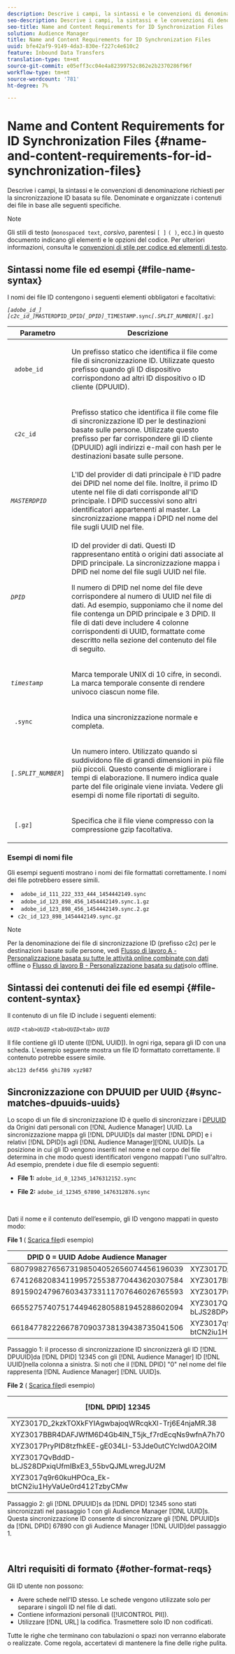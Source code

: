 ```yaml
---
description: Descrive i campi, la sintassi e le convenzioni di denominazione richiesti per la sincronizzazione ID basata su file. Denominate e organizzate i contenuti dei file in base alle seguenti specifiche.
seo-description: Descrive i campi, la sintassi e le convenzioni di denominazione richiesti per la sincronizzazione ID basata su file. Denominate e organizzate i contenuti dei file in base alle seguenti specifiche.
seo-title: Name and Content Requirements for ID Synchronization Files
solution: Audience Manager
title: Name and Content Requirements for ID Synchronization Files
uuid: bfe42af9-9149-4da3-830e-f227c4e610c2
feature: Inbound Data Transfers
translation-type: tm+mt
source-git-commit: e05eff3cc04e4a82399752c862e2b2370286f96f
workflow-type: tm+mt
source-wordcount: '781'
ht-degree: 7%

---
```



# Name and Content Requirements for ID Synchronization Files {#name-and-content-requirements-for-id-synchronization-files}

Descrive i campi, la sintassi e le convenzioni di denominazione richiesti per la sincronizzazione ID basata su file. Denominate e organizzate i contenuti dei file in base alle seguenti specifiche.

>[!NOTE]
>
>Gli stili di testo (`monospaced text`, *corsivo*, parentesi `[ ]` `( )`, ecc.) in questo documento indicano gli elementi e le opzioni del codice. Per ulteriori informazioni, consulta le [convenzioni di stile per codice ed elementi di testo](../../../reference/code-style-elements.md).

## Sintassi nome file ed esempi {#file-name-syntax}

<!-- c_file_based_id_sync.xml -->

I nomi dei file ID contengono i seguenti elementi obbligatori e facoltativi:

*`[adobe_id_]`* *`[c2c_id_]`*`MASTERDPID_DPID`*`[_DPID]`*`_TIMESTAMP.sync`*`[.SPLIT_NUMBER]`*`[.gz]`

<table id="table_727A465D7C38419CA0750EF32DEDA2FD"> 
 <thead> 
  <tr> 
   <th colname="col1" class="entry"> Parametro </th> 
   <th colname="col2" class="entry"> Descrizione </th> 
  </tr> 
 </thead>
 <tbody> 
  <tr> 
   <td colname="col1"> <p> <code> adobe_id</code> </p> </td> 
   <td colname="col2"> <p>Un prefisso statico che identifica il file come file di sincronizzazione ID. Utilizzate questo prefisso quando gli ID dispositivo corrispondono ad altri ID dispositivo o ID cliente (DPUUID).  </p> </td> 
  </tr> 
  <tr> 
   <td colname="col1"> <p> <code> c2c_id</code> </p> </td> 
   <td colname="col2"> <p>Prefisso statico che identifica il file come file di sincronizzazione ID per le destinazioni basate sulle persone. Utilizzate questo prefisso per far corrispondere gli ID cliente (DPUUID) agli indirizzi e-mail con hash per le destinazioni basate sulle persone.  </p> </td> 
  </tr> 
  <tr> 
   <td colname="col1"><code><i>MASTERDPID</i></code> </td> 
   <td colname="col2"> L'ID del provider di dati principale è l'ID padre dei DPID nel nome del file. Inoltre, il primo ID utente nel file di dati corrisponde all'ID principale. I DPID successivi sono altri identificatori appartenenti al master. La sincronizzazione mappa i DPID nel nome del file sugli UUID nel file. </td> 
  </tr> 
  <tr> 
   <td colname="col1"> <p> <code><i>DPID</i></code> </p> </td> 
   <td colname="col2"> <p>ID del provider di dati. Questi ID rappresentano entità o origini dati associate al DPID principale. La sincronizzazione mappa i DPID nel nome del file sugli UUID nel file. </p> <p>Il numero di DPID nel nome del file deve corrispondere al numero di UUID nel file di dati. Ad esempio, supponiamo che il nome del file contenga un DPID principale e 3 DPID. Il file di dati deve includere 4 colonne corrispondenti di UUID, formattate come descritto nella sezione del contenuto del file di seguito. </p> </td> 
  </tr> 
  <tr> 
   <td colname="col1"><code><i>timestamp</i></code> </td> 
   <td colname="col2"> <p>Marca temporale UNIX di 10 cifre, in secondi. La marca temporale consente di rendere univoco ciascun nome file. </p> </td> 
  </tr> 
  <tr> 
   <td colname="col1"> <p> <code> .sync</code> </p> </td> 
   <td colname="col2"> <p>Indica una sincronizzazione normale e completa. </p> </td> 
  </tr> 
  <tr> 
   <td colname="col1"> <p> <code>[<i>.SPLIT_NUMBER</i>]</code> </p> </td> 
   <td colname="col2"> <p>Un numero intero. Utilizzato quando si suddividono file di grandi dimensioni in più file più piccoli. Questo consente di migliorare i tempi di elaborazione. Il numero indica quale parte del file originale viene inviata. Vedere gli esempi di nome file riportati di seguito. </p> </td> 
  </tr> 
  <tr> 
   <td colname="col1"> <p> <code> [.gz]</code> </p> </td> 
   <td colname="col2"> <p>Specifica che il file viene compresso con la compressione gzip facoltativa. </p> </td> 
  </tr> 
 </tbody> 
</table>

### Esempi di nomi file

Gli esempi seguenti mostrano i nomi dei file formattati correttamente. I nomi dei file potrebbero essere simili.

<ul class="simplelist"> 
 <li> <code> adobe_id_111_222_333_444_1454442149.sync</code> </li> 
 <li> <code> adobe_id_123_898_456_1454442149.sync.1.gz</code> </li> 
 <li> <code> adobe_id_123_898_456_1454442149.sync.2.gz</code> </li> 
 <li> <code>c2c_id_123_898_1454442149.sync.gz</code> </li> 
</ul>

>[!NOTE]
> Per la denominazione dei file di sincronizzazione ID (prefisso c2c) per le destinazioni basate sulle persone, vedi [Flusso di lavoro A - Personalizzazione basata su tutte le attività online combinate con dati](../../../features/destinations/people-based-destinations-workflow-combined.md) offline o [Flusso di lavoro B - Personalizzazione basata su dati](../../../features/destinations/people-based-destinations-workflow-offline.md)solo offline.

## Sintassi dei contenuti dei file ed esempi {#file-content-syntax}

Il contenuto di un file ID include i seguenti elementi:

*`UUID`* `<tab>`*`UUID`* `<tab>`*`UUID`*`<tab>` *`UUID`*

Il file contiene gli ID utente ([!DNL UUID]). In ogni riga, separa gli ID con una scheda. L&#39;esempio seguente mostra un file ID formattato correttamente. Il contenuto potrebbe essere simile.

```
abc123 def456 ghi789 xyz987
```

## Sincronizzazione con DPUUID per UUID {#sync-matches-dpuuids-uuids}

Lo scopo di un file di sincronizzazione ID è quello di sincronizzare i [DPUUID](../../../reference/ids-in-aam.md) da Origini dati personali con [!DNL Audience Manager] UUID. La sincronizzazione mappa gli [!DNL DPUUID]s dal master [!DNL DPID] e i relativi [!DNL DPID]s agli [!DNL Audience Manager][!DNL UUID]s. La posizione in cui gli ID vengono inseriti nel nome e nel corpo del file determina in che modo questi identificatori vengono mappati l&#39;uno sull&#39;altro. Ad esempio, prendete i due file di esempio seguenti:

* **File 1:** `adobe_id_0_12345_1476312152.sync`

* **File 2:**  `adobe_id_12345_67890_1476312876.sync`

<br/>

Dati il nome e il contenuto dell’esempio, gli ID vengono mappati in questo modo:

**File 1** ( [Scarica file](assets/adobe_id_0_12345_1476312152.sync)di esempio)

| DPID 0 =  UUID Adobe Audience Manager | DPID 12345 |
|---|---|
| 68079982765673198504052656074456196039 | XYZ3017D_2kzkTOXkFYIAgwbajoqWRcqkXl-Trj6E4njaMR.38 |
| 67412682083411995725538770443620307584 | XYZ3017BBR4DAFJWfM6D4Gb4lN_T5jk_f7rdEcqNs9wfnA7h70 |
| 89159024796760343733111707646026765593 | XYZ3017PryPID8tzfhkEE-gE034LI-53Jde0utCYcIwd0A2OlM |
| 66552757407517449462805881945288602094 | XYZ3017QvBddD-bLJS28DPxiqUfmIBxE3_55bvQJMLwregJU2M |
| 66184778222667870903738139438735041506 | XYZ3017q9r60kuHPOca_Ek-btCN2iu1HyVaUe0rd412TzbyCMw |

Passaggio 1: il processo di sincronizzazione ID sincronizzerà gli ID [!DNL DPUUID]da [!DNL DPID] 12345 con gli [!DNL Audience Manager] ID [!DNL UUID]nella colonna a sinistra. Si noti che il [!DNL DPID] &quot;0&quot; nel nome del file rappresenta [!DNL Audience Manager] [!DNL UUID]s.
<br/>

**File 2** ( [Scarica file](assets/adobe_id_12345_67890_1477846458.sync)di esempio)

| [!DNL DPID] 12345 | [!DNL DPID] 67890 |
|---|---|
| XYZ3017D_2kzkTOXkFYIAgwbajoqWRcqkXl-Trj6E4njaMR.38 | 4598060374 |
| XYZ3017BBR4DAFJWfM6D4Gb4lN_T5jk_f7rdEcqNs9wfnA7h70 | 4581274262 |
| XYZ3017PryPID8tzfhkEE-gE034LI-53Jde0utCYcIwd0A2OlM | 4392434426 |
| XYZ3017QvBddD-bLJS28DPxiqUfmIBxE3_55bvQJMLwregJU2M | 2351382994 |
| XYZ3017q9r60kuHPOca_Ek-btCN2iu1HyVaUe0rd412TzbyCMw | 4601584763 |

Passaggio 2: gli [!DNL DPUUID]s da [!DNL DPID] 12345 sono stati sincronizzati nel passaggio 1 con gli Audience Manager  [!DNL UUID]s. Questa sincronizzazione ID consente di sincronizzare gli [!DNL DPUUID]s da [!DNL DPID] 67890 con gli Audience Manager  [!DNL UUID]del passaggio 1.

<br/>

## Altri requisiti di formato {#other-format-reqs}

Gli ID utente non possono:

* Avere schede nell&#39;ID stesso. Le schede vengono utilizzate solo per separare i singoli ID nel file di dati.
* Contiene informazioni personali ([!UICONTROL PII]).
* Utilizzare [!DNL URL] la codifica. Trasmettere solo ID non codificati.

Tutte le righe che terminano con tabulazioni o spazi non verranno elaborate o realizzate. Come regola, accertatevi di mantenere la fine delle righe pulita.